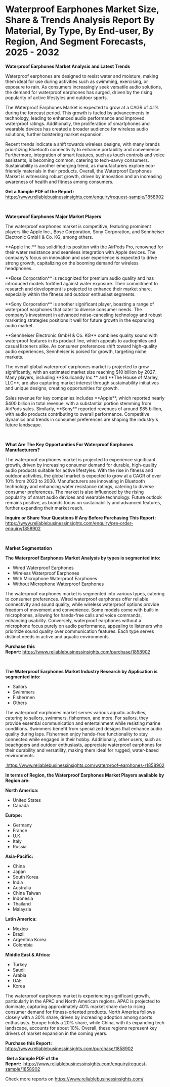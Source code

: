 <p><h1>Waterproof Earphones Market Size, Share & Trends Analysis Report By Material, By Type, By End-user, By Region, And Segment Forecasts, 2025 - 2032</h1></p><p><strong>Waterproof Earphones Market Analysis and Latest Trends</strong></p>
<p><p>Waterproof earphones are designed to resist water and moisture, making them ideal for use during activities such as swimming, exercising, or exposure to rain. As consumers increasingly seek versatile audio solutions, the demand for waterproof earphones has surged, driven by the rising popularity of active lifestyles and outdoor sports.</p><p>The Waterproof Earphones Market is expected to grow at a CAGR of 4.1% during the forecast period. This growth is fueled by advancements in technology, leading to enhanced audio performance and improved waterproof ratings. Additionally, the proliferation of smartphones and wearable devices has created a broader audience for wireless audio solutions, further bolstering market expansion.</p><p>Recent trends indicate a shift towards wireless designs, with many brands prioritizing Bluetooth connectivity to enhance portability and convenience. Furthermore, integration of smart features, such as touch controls and voice assistants, is becoming common, catering to tech-savvy consumers. Sustainability is another emerging trend, as manufacturers explore eco-friendly materials in their products. Overall, the Waterproof Earphones Market is witnessing robust growth, driven by innovation and an increasing awareness of health and fitness among consumers.</p></p>
<p><strong>Get a Sample PDF of the Report:&nbsp;</strong> <a href="https://www.reliablebusinessinsights.com/enquiry/request-sample/1858902?utm_campaign=3003&utm_medium=2&utm_source=Github&utm_content=ia&utm_term=01042025&utm_id=waterproof-earphones">https://www.reliablebusinessinsights.com/enquiry/request-sample/1858902</a></p>
<p>&nbsp;</p>
<p><strong>Waterproof Earphones Major Market Players</strong></p>
<p><p>The waterproof earphones market is competitive, featuring prominent players like Apple Inc., Bose Corporation, Sony Corporation, and Sennheiser Electronic GmbH & Co. KG, among others. </p><p>**Apple Inc.** has solidified its position with the AirPods Pro, renowned for their water resistance and seamless integration with Apple devices. The company's focus on innovation and user experience is expected to drive strong growth, capitalizing on the booming demand for wireless headphones.</p><p>**Bose Corporation** is recognized for premium audio quality and has introduced models fortified against water exposure. Their commitment to research and development is projected to enhance their market share, especially within the fitness and outdoor enthusiast segments.</p><p>**Sony Corporation** is another significant player, boasting a range of waterproof earphones that cater to diverse consumer needs. The company’s investment in advanced noise-canceling technology and robust marketing strategies positions it well for future growth in the expanding audio market.</p><p>**Sennheiser Electronic GmbH & Co. KG** combines quality sound with waterproof features in its product line, which appeals to audiophiles and casual listeners alike. As consumer preferences shift toward high-quality audio experiences, Sennheiser is poised for growth, targeting niche markets.</p><p>The overall global waterproof earphones market is projected to grow significantly, with an estimated market size reaching $10 billion by 2027. Many players, including **Skullcandy Inc.** and **The House of Marley, LLC**, are also capturing market interest through sustainability initiatives and unique designs, creating opportunities for growth.</p><p>Sales revenue for key companies includes **Apple**, which reported nearly $400 billion in total revenue, with a substantial portion stemming from AirPods sales. Similarly, **Sony** reported revenues of around $85 billion, with audio products contributing to overall performance. Competitive dynamics and trends in consumer preferences are shaping the industry's future landscape.</p></p>
<p>&nbsp;</p>
<p><strong>What Are The Key Opportunities For Waterproof Earphones Manufacturers?</strong></p>
<p><p>The waterproof earphones market is projected to experience significant growth, driven by increasing consumer demand for durable, high-quality audio products suitable for active lifestyles. With the rise in fitness and outdoor activities, the global market is expected to grow at a CAGR of over 10% from 2023 to 2030. Manufacturers are innovating in Bluetooth technology and enhancing water resistance ratings, catering to diverse consumer preferences. The market is also influenced by the rising popularity of smart audio devices and wearable technology. Future outlook remains positive, as brands focus on sustainability and advanced features, further expanding their market reach.</p></p>
<p><strong>Inquire or Share Your Questions If Any Before Purchasing This Report:</strong> <a href="https://www.reliablebusinessinsights.com/enquiry/pre-order-enquiry/1858902?utm_campaign=3003&utm_medium=2&utm_source=Github&utm_content=ia&utm_term=01042025&utm_id=waterproof-earphones">https://www.reliablebusinessinsights.com/enquiry/pre-order-enquiry/1858902</a></p>
<p>&nbsp;</p>
<p><strong>Market Segmentation</strong></p>
<p><strong>The Waterproof Earphones Market Analysis by types is segmented into:</strong></p>
<p><ul><li>Wired Waterproof Earphones</li><li>Wireless Waterproof Earphones</li><li>With Microphone Waterproof Earphones</li><li>Without Microphone Waterproof Earphones</li></ul></p>
<p><p>The waterproof earphones market is segmented into various types, catering to consumer preferences. Wired waterproof earphones offer reliable connectivity and sound quality, while wireless waterproof options provide freedom of movement and convenience. Some models come with built-in microphones, allowing for hands-free calls and voice commands, enhancing usability. Conversely, waterproof earphones without a microphone focus purely on audio performance, appealing to listeners who prioritize sound quality over communication features. Each type serves distinct needs in active and aquatic environments.</p></p>
<p><strong>Purchase this Report:&nbsp;</strong><a href="https://www.reliablebusinessinsights.com/purchase/1858902?utm_campaign=3003&utm_medium=2&utm_source=Github&utm_content=ia&utm_term=01042025&utm_id=waterproof-earphones">https://www.reliablebusinessinsights.com/purchase/1858902</a></p>
<p>&nbsp;</p>
<p><strong>The Waterproof Earphones Market Industry Research by Application is segmented into:</strong></p>
<p><ul><li>Sailors</li><li>Swimmers</li><li>Fishermen</li><li>Others</li></ul></p>
<p><p>The waterproof earphones market serves various aquatic activities, catering to sailors, swimmers, fishermen, and more. For sailors, they provide essential communication and entertainment while resisting marine conditions. Swimmers benefit from specialized designs that enhance audio quality during laps. Fishermen enjoy hands-free functionality to stay connected while engaged in their hobby. Additionally, other users, such as beachgoers and outdoor enthusiasts, appreciate waterproof earphones for their durability and versatility, making them ideal for rugged, water-based environments.</p></p>
<p><a href="https://www.reliablebusinessinsights.com/waterproof-earphones-r1858902?utm_campaign=3003&utm_medium=2&utm_source=Github&utm_content=ia&utm_term=01042025&utm_id=waterproof-earphones">&nbsp;https://www.reliablebusinessinsights.com/waterproof-earphones-r1858902</a></p>
<p><strong>In terms of Region, the Waterproof Earphones Market Players available by Region are:</strong></p>
<p>
    <p> <strong> North America: </strong>
        <ul>
            <li>United States</li>
            <li>Canada</li>
        </ul>
        </p> 
    <p> <strong> Europe: </strong>
        <ul>
            <li>Germany</li>
            <li>France</li>
            <li>U.K.</li>
            <li>Italy</li>
            <li>Russia</li>
        </ul>
        </p> 
    <p> <strong> Asia-Pacific: </strong>
        <ul>
            <li>China</li>
            <li>Japan</li>
            <li>South Korea</li>
            <li>India</li>
            <li>Australia</li>
            <li>China Taiwan</li>
            <li>Indonesia</li>
            <li>Thailand</li>
            <li>Malaysia</li>
        </ul>
        </p> 
    <p> <strong> Latin America: </strong>
        <ul>
            <li>Mexico</li>
            <li>Brazil</li>
            <li>Argentina Korea</li>
            <li>Colombia</li>
        </ul>
        </p> 
    <p> <strong> Middle East & Africa: </strong>
        <ul>
            <li>Turkey</li>
            <li>Saudi</li>
            <li>Arabia</li>
            <li>UAE</li>
            <li>Korea</li>
        </ul>
    </p>
    </p>
<p><p>The waterproof earphones market is experiencing significant growth, particularly in the APAC and North American regions. APAC is projected to dominate, capturing approximately 40% market share due to rising consumer demand for fitness-oriented products. North America follows closely with a 30% share, driven by increasing adoption among sports enthusiasts. Europe holds a 20% share, while China, with its expanding tech landscape, accounts for about 10%. Overall, these regions represent key drivers of market expansion in the coming years.</p></p>
<p><strong>Purchase this Report: </strong><a href="https://www.reliablebusinessinsights.com/purchase/1858902?utm_campaign=3003&utm_medium=2&utm_source=Github&utm_content=ia&utm_term=01042025&utm_id=waterproof-earphones">https://www.reliablebusinessinsights.com/purchase/1858902</a></p>
<p>&nbsp;<strong>Get a Sample PDF of the Report:&nbsp;&nbsp;</strong><a href="https://www.reliablebusinessinsights.com/enquiry/request-sample/1858902?utm_campaign=3003&utm_medium=2&utm_source=Github&utm_content=ia&utm_term=01042025&utm_id=waterproof-earphones">https://www.reliablebusinessinsights.com/enquiry/request-sample/1858902</a></p>
<p><strong></strong></p>
<p>Check more reports on <a href="https://www.reliablebusinessinsights.com/?utm_campaign=3003&utm_medium=2&utm_source=Github&utm_content=ia&utm_term=01042025&utm_id=waterproof-earphones">https://www.reliablebusinessinsights.com/</a></p>